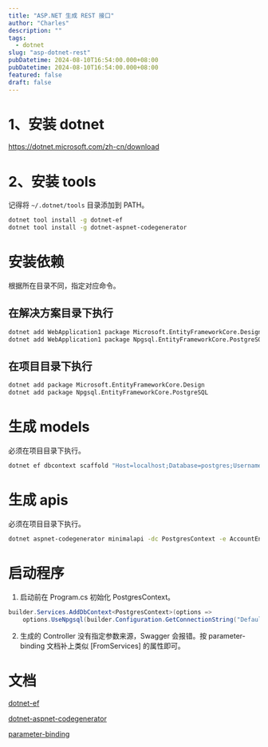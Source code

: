 ```yaml
---
title: "ASP.NET 生成 REST 接口"
author: "Charles"
description: ""
tags:
  - dotnet
slug: "asp-dotnet-rest"
pubDatetime: 2024-08-10T16:54:00.000+08:00
pubDatetime: 2024-08-10T16:54:00.000+08:00
featured: false
draft: false
---
```


# 1、安装 dotnet

https://dotnet.microsoft.com/zh-cn/download

# 2、安装 tools
记得将 `~/.dotnet/tools` 目录添加到 PATH。
```bash
dotnet tool install -g dotnet-ef
dotnet tool install -g dotnet-aspnet-codegenerator
```

# 安装依赖
根据所在目录不同，指定对应命令。
## 在解决方案目录下执行
```bash
dotnet add WebApplication1 package Microsoft.EntityFrameworkCore.Design
dotnet add WebApplication1 package Npgsql.EntityFrameworkCore.PostgreSQL
```
## 在项目目录下执行
```bash
dotnet add package Microsoft.EntityFrameworkCore.Design
dotnet add package Npgsql.EntityFrameworkCore.PostgreSQL
```

# 生成 models
必须在项目目录下执行。
```bash
dotnet ef dbcontext scaffold "Host=localhost;Database=postgres;Username=postgres;Password=postgres" Npgsql.EntityFrameworkCore.PostgreSQL -t account -o Models
```

# 生成 apis
必须在项目目录下执行。
```bash
dotnet aspnet-codegenerator minimalapi -dc PostgresContext -e AccountEndpoints -m Account -o -dbProvider postgres -outDir Controllers
```

# 启动程序
1. 启动前在 Program.cs 初始化 PostgresContext。
```csharp
builder.Services.AddDbContext<PostgresContext>(options =>
    options.UseNpgsql(builder.Configuration.GetConnectionString("DefaultConnection")));
```
2. 生成的 Controller 没有指定参数来源，Swagger 会报错。按 parameter-binding 文档补上类似 [FromServices] 的属性即可。



# 文档
[dotnet-ef](https://learn.microsoft.com/zh-cn/ef/core/cli/dotnet)

[dotnet-aspnet-codegenerator](https://learn.microsoft.com/zh-cn/aspnet/core/fundamentals/tools/dotnet-aspnet-codegenerator?view=aspnetcore-8.0)

[parameter-binding](https://learn.microsoft.com/zh-cn/aspnet/core/fundamentals/minimal-apis/parameter-binding?view=aspnetcore-8.0)